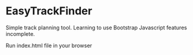 # EasyTrackFinder
Simple track planning tool. Learning to use Bootstrap
Javascript features incomplete.

Run index.html file in your browser
